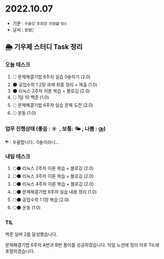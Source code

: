 # 2022.10.07

- 기분 : `우울😔` `후회😓` `걱정😱` `멍🙄`
- 날씨 : `쌀쌀🥶`

## 🌦️ 기우제 스터디 Task 정리

### 오늘 테스크

1. 🌕 문제해결기법 6주차 실습 0솔하기 (2.0)
2. 🌑 공업수학 1 2장 과제 최종 정리 + 제출 (1.0)
3. 🌑 리눅스 2주차 이론 복습 + 블로깅 (2.0)
4. 🌕 1일 10 백준 (1.0)
5. 🌕 문제해결기법 6주차 실습 문제 도전 (2.0)
6. 🌕 운동 (1.0)

### 업무 진행상태 (좋음 : ☀  , 보통: 🌤 , 나쁨 : ⛈)

⛈ : 우울합니다.. 0솔이라니…

### 내일 테스크

1. 🌕🌑 리눅스 2주차 이론 복습 + 블로깅 (2.0)
2. 🌕🌑 리눅스 3주차 이론 복습 + 블로깅 (2.0)
3. 🌕🌑 리눅스 4주차 이론 복습 + 블로깅 (2.0)
4. 🌕🌑 문제해결기법 6주차 실습 내용 정리 (1.0)
5. 🌕🌑 공업수학 1 1장 복습 (2.0)
6. 🌕🌑 운동 (1.0)

### TIL

백준 실버 2를 달성했습니다.

문제해결기법 6주차 A번과 B번 풀이를 성공하였습니다. 익일 노션에 정리 이후 TIL에 포함하겠습니다.

